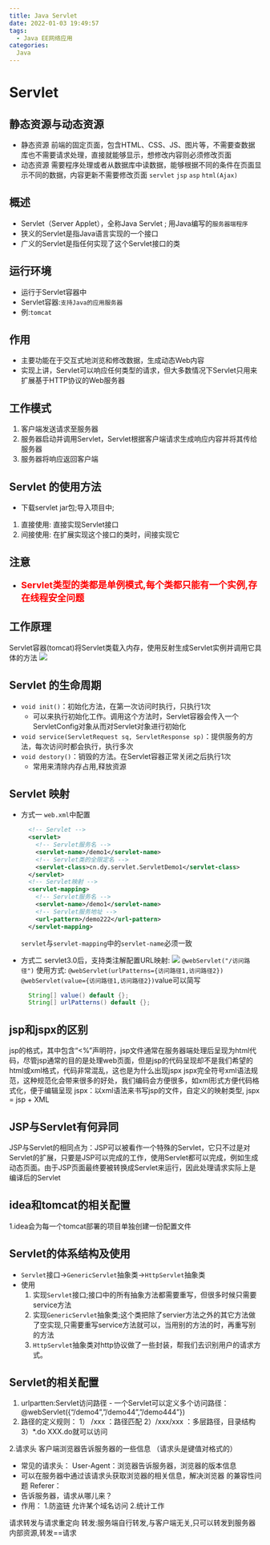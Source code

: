 ```yaml
---
title: Java Servlet
date: 2022-01-03 19:49:57
tags:
  - Java EE网络应用
categories:
  Java
---
```



# Servlet

## 静态资源与动态资源
  - 静态资源
    前端的固定页面，包含HTML、CSS、JS、图片等，不需要查数据库也不需要请求处理，直接就能够显示，想修改内容则必须修改页面
  - 动态资源
    需要程序处理或者从数据库中读数据，能够根据不同的条件在页面显示不同的数据，内容更新不需要修改页面
    `servlet` `jsp` `asp` `html(Ajax)`

## 概述
  - Servlet（Server Applet），全称Java Servlet ; 用Java编写的`服务器端程序`
  - 狭义的Servlet是指Java语言实现的一个接口
  - 广义的Servlet是指任何实现了这个Servlet接口的类

## 运行环境
  - 运行于Servlet容器中
  - Servlet容器:`支持Java的应用服务器`
  - 例:`tomcat`

## 作用
  - 主要功能在于交互式地浏览和修改数据，生成动态Web内容
  - 实现上讲，Servlet可以响应任何类型的请求，但大多数情况下Servlet只用来扩展基于HTTP协议的Web服务器

## 工作模式
  1. 客户端发送请求至服务器
  2. 服务器启动并调用Servlet，Servlet根据客户端请求生成响应内容并将其传给服务器
  3. 服务器将响应返回客户端

## Servlet 的使用方法
  - 下载servlet jar包;导入项目中;
  1. 直接使用: 直接实现Servlet接口
  2. 间接使用: 在扩展实现这个接口的类时，间接实现它

## 注意
  - **<font color='red' size='4.8'>Servlet类型的类都是单例模式,每个类都只能有一个实例,存在线程安全问题</font>**
    
## 工作原理
Servlet容器(tomcat)将Servlet类载入内存，使用反射生成Servlet实例并调用它具体的方法
![](tomcat工作机制.gif)

## Servlet 的生命周期
  - `void init()`：初始化方法，在第一次访问时执行，只执行1次
    - 可以来执行初始化工作。调用这个方法时，Servlet容器会传入一个ServletConfig对象从而对Servlet对象进行初始化
  - `void service(ServletRequest sq, ServletResponse sp)`：提供服务的方法，每次访问时都会执行，执行多次
  - `void destory()`：销毁的方法。在Servlet容器正常关闭之后执行1次
    - 常用来清除内存占用,释放资源

## Servlet 映射
  - 方式一
    `web.xml`中配置
    ``` xml
      <!-- Servlet -->
      <servlet>
        <!-- Servlet服务名 -->
        <servlet-name>/demo1</servlet-name>
        <!-- Servlet类的全限定名 -->
        <servlet-class>cn.dy.servlet.ServletDemo1</servlet-class>
      </servlet>
      <!-- Servlet映射 -->
      <servlet-mapping>
        <!-- Servlet服务名 -->
        <servlet-name>/demo1</servlet-name>
        <!-- Servlet服务地址 -->
        <url-pattern>/demo222</url-pattern>
      </servlet-mapping>
    ```
    `servlet`与`servlet-mapping`中的`servlet-name`必须一致
  - 方式二
    servlet3.0后，支持类注解配置URL映射:
    ![](@WebServlet配置属性.png)
    `@webServlet("/访问路径")`
    使用方式:
      `@webServlet(urlPatterns={访问路径1,访问路径2})`
      `@webServlet(value={访问路径1,访问路径2})`value可以简写
      
    ``` Java
      String[] value() default {};
      String[] urlPatterns() default {};
    ```
## jsp和jspx的区别
  jsp的格式，其中包含“<%”声明符，jsp文件通常在服务器端处理后呈现为html代码，尽管jsp通常的目的是处理web页面，但是jsp的代码呈现却不是我们希望的html或xml格式，代码非常混乱，这也是为什么出现jspx
  jspx完全符号xml语法规范，这种规范化会带来很多的好处，我们编码会方便很多，如xml形式方便代码格式化，便于编辑呈现
  jspx：以xml语法来书写jsp的文件，自定义的映射类型, jspx = jsp + XML

## JSP与Servlet有何异同

JSP与Servlet的相同点为：JSP可以被看作一个特殊的Servlet，它只不过是对Servlet的扩展，只要是JSP可以完成的工作，使用Servlet都可以完成，例如生成动态页面。由于JSP页面最终要被转换成Servlet来运行，因此处理请求实际上是编译后的Servlet

## idea和tomcat的相关配置
1.idea会为每一个tomcat部署的项目单独创建一份配置文件

## Servlet的体系结构及使用
  - `Servlet`接口->`GenericServlet`抽象类->`HttpServlet`抽象类
  - 使用
    1. 实现`Servlet`接口;接口中的所有抽象方法都需要重写，但很多时候只需要service方法
    2. 实现`GenericServlet`抽象类;这个类把除了servier方法之外的其它方法做了空实现,只需要重写service方法就可以，当用别的方法的时，再重写别的方法
    3. `HttpServlet`抽象类对http协议做了一些封装，帮我们去识别用户的请求方式。
## Servlet的相关配置
  1. urlpartten:Servlet访问路径
    - 一个Servlet可以定义多个访问路径： 			
      @webServlet({“/demo4”,”/demo44”,”/demo444”})
  2. 路径的定义规则：
    1） /xxx ：路径匹配
    2）/xxx/xxx  ：多层路径，目录结构
    3）*.do   XXX.do就可以访问

2.请求头
客户端浏览器告诉服务器的一些信息
（请求头是键值对格式的）
* 常见的请求头：
User-Agent：浏览器告诉服务器，浏览器的版本信息
* 可以在服务器中通过该请求头获取浏览器的相关信息，解决浏览器		的兼容性问题
Referer： 
* 告诉服务器，请求从哪儿来？
* 作用：
  1.防盗链
    允许某个域名访问
  2.统计工作

请求转发与请求重定向
转发:服务端自行转发,与客户端无关,只可以转发到服务器内部资源,转发==请求
